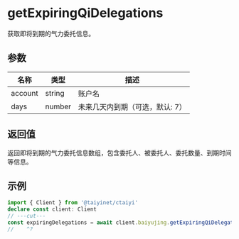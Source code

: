 # getExpiringQiDelegations

获取即将到期的气力委托信息。

## 参数

| 名称 | 类型 | 描述 |
|------|------|------|
| account | string | 账户名 |
| days | number | 未来几天内到期（可选，默认: 7） |

## 返回值

返回即将到期的气力委托信息数组，包含委托人、被委托人、委托数量、到期时间等信息。

## 示例

```ts twoslash
import { Client } from '@taiyinet/ctaiyi'
declare const client: Client
// ---cut---
const expiringDelegations = await client.baiyujing.getExpiringQiDelegations('alice', 3)
//    ^?
```
